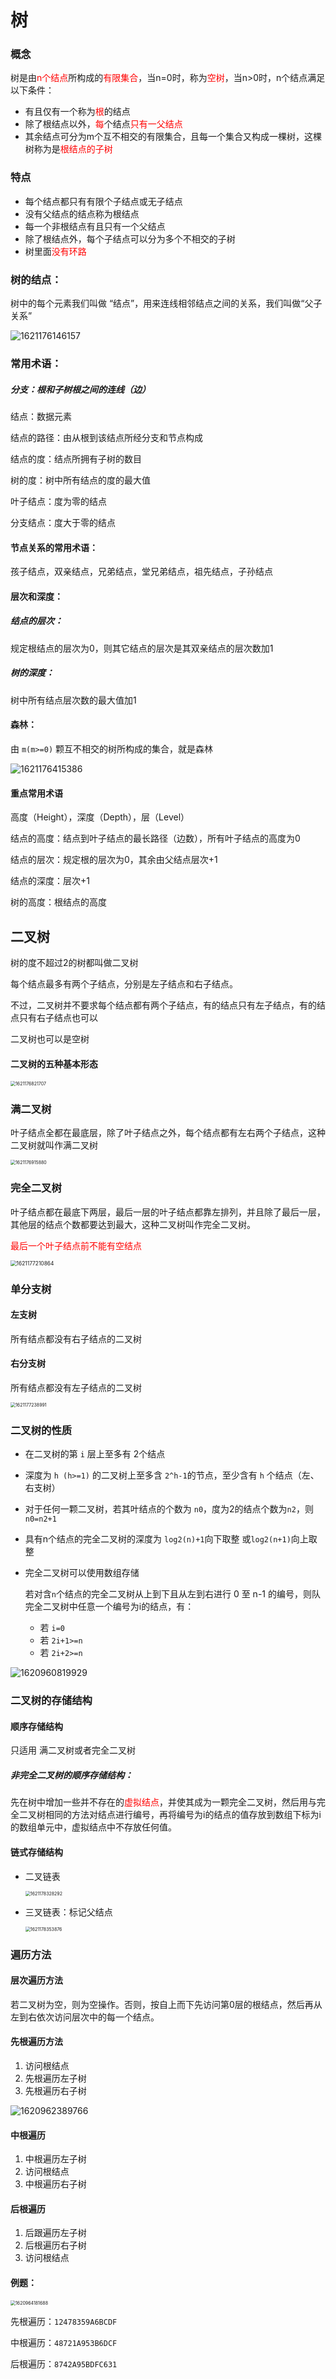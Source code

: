 # 树

### 概念

树是由<font color=red>n个结点</font>所构成的<font color=red>有限集合</font>，当n=0时，称为<font color=red>空树</font>，当n>0时，n个结点满足以下条件：

* 有且仅有一个称为<font color=red>根</font>的结点
* 除了根结点以外，<font color=red>每</font>个结点<font color=red>只有一父结点</font>
* 其余结点可分为m个互不相交的有限集合，且每一个集合又构成一棵树，这棵树称为是<font color=red>根结点的子树</font>

### 特点

* 每个结点都只有有限个子结点或无子结点
* 没有父结点的结点称为根结点
* 每一个非根结点有且只有一个父结点
* 除了根结点外，每个子结点可以分为多个不相交的子树
* 树里面<font color=red>没有环路</font>



### 树的结点：

树中的每个元素我们叫做 “结点”，用来连线相邻结点之间的关系，我们叫做“父子关系”

![1621176146157](数据结构.assets/1621176146157.png) 

### 常用术语：

##### 分支：根和子树根之间的连线（边）

结点：数据元素

结点的路径：由从根到该结点所经分支和节点构成

结点的度：结点所拥有子树的数目

树的度：树中所有结点的度的最大值

叶子结点：度为零的结点

分支结点：度大于零的结点

#### 节点关系的常用术语：

孩子结点，双亲结点，兄弟结点，堂兄弟结点，祖先结点，子孙结点

#### 层次和深度：

##### 结点的层次：

规定根结点的层次为0，则其它结点的层次是其双亲结点的层次数加1

##### 树的深度：

树中所有结点层次数的最大值加1



#### 森林：

由 `m(m>=0)` 颗互不相交的树所构成的集合，就是森林

![1621176415386](数据结构.assets/1621176415386.png) 



#### 重点常用术语

高度（Height），深度（Depth），层（Level）

结点的高度：结点到叶子结点的最长路径（边数），所有叶子结点的高度为0

结点的层次：规定根的层次为0，其余由父结点层次+1

结点的深度：层次+1

树的高度：根结点的高度





## 二叉树

树的度不超过2的树都叫做二叉树

每个结点最多有两个子结点，分别是左子结点和右子结点。

不过，二叉树并不要求每个结点都有两个子结点，有的结点只有左子结点，有的结点只有右子结点也可以

二叉树也可以是空树

#### 二叉树的五种基本形态

<img src="数据结构.assets/1621176821707.png" alt="1621176821707" style="zoom:50%;" /> 



### 满二叉树

叶子结点全都在最底层，除了叶子结点之外，每个结点都有左右两个子结点，这种二叉树就叫作满二叉树

<img src="数据结构.assets/1621176915880.png" alt="1621176915880" style="zoom:50%;" /> 



### 完全二叉树

叶子结点都在最底下两层，最后一层的叶子结点都靠左排列，并且除了最后一层，其他层的结点个数都要达到最大，这种二叉树叫作完全二叉树。

<font color=red>最后一个叶子结点前不能有空结点</font>

<img src="数据结构.assets/1621177210864.png" alt="1621177210864" style="zoom:60%;" /> 

### 单分支树

#### 左支树

所有结点都没有右子结点的二叉树

#### 右分支树

所有结点都没有左子结点的二叉树

<img src="数据结构.assets/1621177238991.png" alt="1621177238991" style="zoom:50%;" /> 



### 二叉树的性质

* 在二叉树的第 `i` 层上至多有 2个结点

* 深度为 `h (h>=1)` 的二叉树上至多含 `2^h-1`的节点，至少含有 `h` 个结点（左、右支树）

* 对于任何一颗二叉树，若其叶结点的个数为 `n0`，度为2的结点个数为`n2`，则 `n0=n2+1`

* 具有n个结点的完全二叉树的深度为 `log2(n)+1`向下取整  或`log2(n+1)`向上取整

* 完全二叉树可以使用数组存储

  若对含`n`个结点的完全二叉树从上到下且从左到右进行 0 至 n-1 的编号，则队完全二叉树中任意一个编号为i的结点，有：

  * 若 `i=0` 
  * 若 `2i+1>=n`
  * 若 `2i+2>=n`

![1620960819929](数据结构.assets/1620960819929.png)



### 二叉树的存储结构

#### 顺序存储结构

只适用 满二叉树或者完全二叉树

##### 非完全二叉树的顺序存储结构：

先在树中增加一些并不存在的<font color=red>虚拟结点</font>，并使其成为一颗完全二叉树，然后用与完全二叉树相同的方法对结点进行编号，再将编号为i的结点的值存放到数组下标为i的数组单元中，虚拟结点中不存放任何值。

#### 链式存储结构

* 二叉链表

  <img src="数据结构.assets/1621178328292.png" alt="1621178328292" style="zoom:50%;" /> 

* 三叉链表：标记父结点

  <img src="数据结构.assets/1621178353876.png" alt="1621178353876" style="zoom:50%;" /> 



### 遍历方法

#### 层次遍历方法

若二叉树为空，则为空操作。否则，按自上而下先访问第0层的根结点，然后再从左到右依次访问层次中的每一个结点。



#### 先根遍历方法

1. 访问根结点
2. 先根遍历左子树
3. 先根遍历右子树

![1620962389766](数据结构.assets/1620962389766.png)



#### 中根遍历

1. 中根遍历左子树
2. 访问根结点
3. 中根遍历右子树



#### 后根遍历

1. 后跟遍历左子树
2. 后根遍历右子树
3. 访问根结点



#### 例题：

<img src="数据结构.assets/1620964181688.png" alt="1620964181688" style="zoom:50%;" /> 

先根遍历：`12478359A6BCDF`

中根遍历：`48721A953B6DCF`

后根遍历：`8742A95BDFC631`